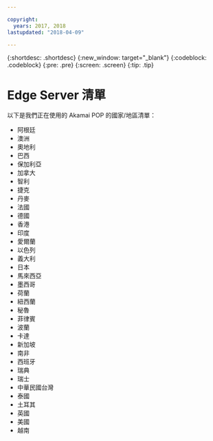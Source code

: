 ```yaml
---

copyright:
  years: 2017, 2018
lastupdated: "2018-04-09"

---
```


{:shortdesc: .shortdesc}
{:new_window: target="_blank"}
{:codeblock: .codeblock}
{:pre: .pre}
{:screen: .screen}
{:tip: .tip}

# Edge Server 清單

以下是我們正在使用的 Akamai POP 的國家/地區清單：
 
* 阿根廷
* 澳洲
* 奧地利
* 巴西
* 保加利亞
* 加拿大
* 智利
* 捷克
* 丹麥
* 法國
* 德國
* 香港 
* 印度
* 愛爾蘭
* 以色列
* 義大利
* 日本
* 馬來西亞
* 墨西哥
* 荷蘭
* 紐西蘭
* 秘魯
* 菲律賓
* 波蘭
* 卡達
* 新加坡
* 南非
* 西班牙
* 瑞典
* 瑞士
* 中華民國台灣
* 泰國
* 土耳其
* 英國
* 美國
* 越南

